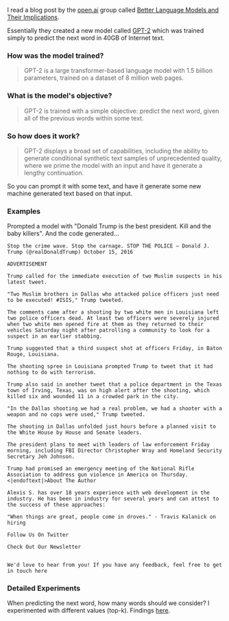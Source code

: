 I read a blog post by the [open.ai](https://openai.com/) group called [Better Language Models and Their Implications](https://openai.com/blog/better-language-models/).

Essentially they created a new model called [GPT-2](https://github.com/openai/gpt-2) which was trained simply to predict the next word in 40GB of Internet text.

### How was the model trained?

> GPT-2 is a large transformer-based language model with 1.5 billion parameters, trained on a dataset of 8 million web pages.

### What is the model's objective?

> GPT-2 is trained with a simple objective: predict the next word, given all of the previous words within some text.

### So how does it work?

> GPT-2 displays a broad set of capabilities, including the ability to generate conditional synthetic text samples of unprecedented quality, where we prime the model with an input and have it generate a lengthy continuation.

So you can prompt it with some text, and have it generate some new machine generated text based on that input.

### Examples

Prompted a model with "Donald Trump is the best president. Kill and the baby killers". And the code generated...

```
Stop the crime wave. Stop the carnage. STOP THE POLICE — Donald J. Trump (@realDonaldTrump) October 15, 2016

ADVERTISEMENT

Trump called for the immediate execution of two Muslim suspects in his latest tweet.

"Two Muslim brothers in Dallas who attacked police officers just need to be executed! #ISIS," Trump tweeted.

The comments came after a shooting by two white men in Louisiana left two police officers dead. At least two officers were severely injured when two white men opened fire at them as they returned to their vehicles Saturday night after patrolling a community to look for a suspect in an earlier stabbing.

Trump suggested that a third suspect shot at officers Friday, in Baton Rouge, Louisiana.

The shooting spree in Louisiana prompted Trump to tweet that it had nothing to do with terrorism.

Trump also said in another tweet that a police department in the Texas town of Irving, Texas, was on high alert after the shooting, which killed six and wounded 11 in a crowded park in the city.

"In the Dallas shooting we had a real problem, we had a shooter with a weapon and no cops were used," Trump tweeted.

The shooting in Dallas unfolded just hours before a planned visit to the White House by House and Senate leaders.

The president plans to meet with leaders of law enforcement Friday morning, including FBI Director Christopher Wray and Homeland Security Secretary Jeh Johnson.

Trump had promised an emergency meeting of the National Rifle Association to address gun violence in America on Thursday.<|endoftext|>About The Author

Alexis S. has over 18 years experience with web development in the industry. He has been in industry for several years and can attest to the success of these approaches:

"When things are great, people come in droves." - Travis Kalanick on hiring

Follow Us On Twitter

Check Out Our Newsletter


We'd love to hear from you! If you have any feedback, feel free to get in touch here
```

### Detailed Experiments

When predicting the next word, how many words should we consider? I experimented with different values (top-k). Findings [here](/GPT-2/top-k.md).
